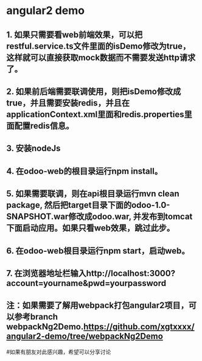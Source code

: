 
# angular2 demo
## 1. 如果只需要看web前端效果，可以把restful.service.ts文件里面的isDemo修改为true，这样就可以直接获取mock数据而不需要发送http请求了。
## 2. 如果前后端需要联调使用，则把isDemo修改成true，并且需要安装redis，并且在applicationContext.xml里面和redis.properties里面配置redis信息。
## 3. 安装nodeJs
## 4. 在odoo-web的根目录运行npm install。
## 5. 如果需要联调，则在api根目录运行mvn clean package, 然后把target目录下面的odoo-1.0-SNAPSHOT.war修改成odoo.war, 并发布到tomcat下面启动应用。如果只看web效果，跳过此步。
## 6. 在odoo-web根目录运行npm start，启动web。
## 7. 在浏览器地址栏输入http://localhost:3000?account=yourname&pwd=yourpassword

## 注：如果需要了解用webpack打包angular2项目，可以参考branch webpackNg2Demo.<url>https://github.com/xgtxxxx/angular2-demo/tree/webpackNg2Demo</url>

#如果有朋友对此感兴趣，希望可以分享讨论
